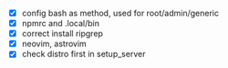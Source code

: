 - [x] config bash as method, used for root/admin/generic
- [x] npmrc and .local/bin
- [x] correct install ripgrep
- [x] neovim, astrovim
- [x] check distro first in setup_server

